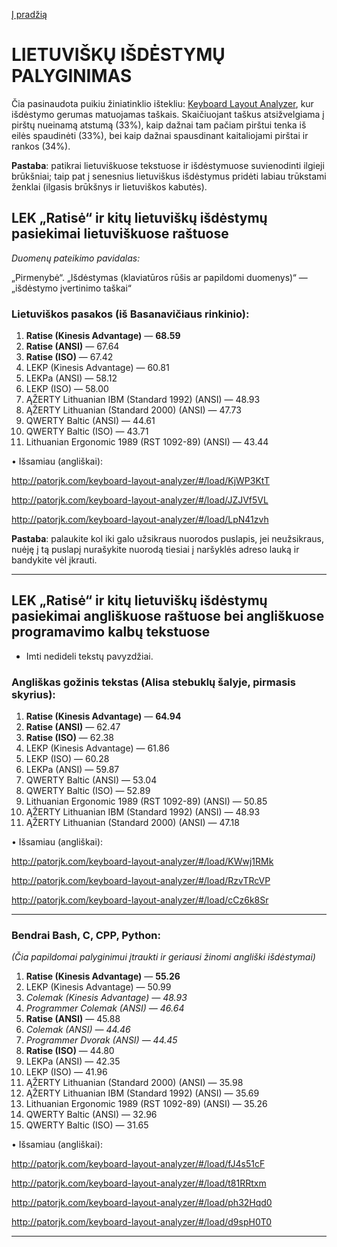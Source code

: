 [Į pradžią](../README.md)


# LIETUVIŠKŲ IŠDĖSTYMŲ PALYGINIMAS

Čia pasinaudota puikiu žiniatinklio ištekliu: [Keyboard Layout Analyzer](http://patorjk.com/keyboard-layout-analyzer/#/main), kur išdėstymo gerumas matuojamas taškais. Skaičiuojant taškus atsižvelgiama į pirštų nueinamą atstumą (33%), kaip dažnai tam pačiam pirštui tenka iš eilės spaudinėti (33%), bei kaip dažnai spausdinant kaitaliojami pirštai ir rankos (34%).

__Pastaba__: patikrai lietuviškuose tekstuose ir išdėstymuose suvienodinti ilgieji brūkšniai; taip pat į senesnius lietuviškus išdėstymus pridėti labiau trūkstami ženklai (ilgasis brūkšnys ir lietuviškos kabutės).


## LEK „Ratisė“ ir kitų lietuviškų išdėstymų pasiekimai lietuviškuose raštuose

 _Duomenų pateikimo pavidalas:_

„Pirmenybė“. „Išdėstymas (klaviatūros rūšis ar papildomi duomenys)“ — „išdėstymo įvertinimo taškai“

### Lietuviškos pasakos (iš Basanavičiaus rinkinio):

1. __Ratise (Kinesis Advantage)__ — __68.59__
2. __Ratise (ANSI)__ — 67.64
3. __Ratise (ISO)__ — 67.42
4. LEKP (Kinesis Advantage) — 60.81
5. LEKPa (ANSI) — 58.12
6. LEKP (ISO) — 58.00
7. ĄŽERTY Lithuanian IBM (Standard 1992) (ANSI) — 48.93
8. ĄŽERTY Lithuanian (Standard 2000) (ANSI) — 47.73
9. QWERTY Baltic (ANSI) — 44.61
10. QWERTY Baltic (ISO) — 43.71
11. Lithuanian Ergonomic 1989 (RST 1092-89) (ANSI) — 43.44


• Išsamiau (angliškai):

http://patorjk.com/keyboard-layout-analyzer/#/load/KjWP3KtT

http://patorjk.com/keyboard-layout-analyzer/#/load/JZJVf5VL

http://patorjk.com/keyboard-layout-analyzer/#/load/LpN41zvh

__Pastaba__: palaukite kol iki galo užsikraus nuorodos puslapis, jei neužsikraus, nuėję į tą puslapį nurašykite nuorodą tiesiai į naršyklės adreso lauką ir bandykite vėl įkrauti.

------------------------------

## LEK „Ratisė“ ir kitų lietuviškų išdėstymų pasiekimai angliškuose raštuose bei angliškuose programavimo kalbų tekstuose

+ Imti nedideli tekstų pavyzdžiai.

### Angliškas gožinis tekstas (Alisa stebuklų šalyje, pirmasis skyrius):

1. __Ratise (Kinesis Advantage)__ — __64.94__
2. __Ratise (ANSI)__ — 62.47
3. __Ratise (ISO)__ — 62.38
4. LEKP (Kinesis Advantage) — 61.86
5. LEKP (ISO) — 60.28
6. LEKPa (ANSI) — 59.87
7. QWERTY Baltic (ANSI) — 53.04
8. QWERTY Baltic (ISO) — 52.89
9. Lithuanian Ergonomic 1989 (RST 1092-89) (ANSI) — 50.85
10. ĄŽERTY Lithuanian IBM (Standard 1992) (ANSI) — 48.93
11. ĄŽERTY Lithuanian (Standard 2000) (ANSI) — 47.18


• Išsamiau (angliškai):

http://patorjk.com/keyboard-layout-analyzer/#/load/KWwj1RMk

http://patorjk.com/keyboard-layout-analyzer/#/load/RzvTRcVP

http://patorjk.com/keyboard-layout-analyzer/#/load/cCz6k8Sr

------------------------------
### Bendrai Bash, C, CPP, Python:

_(Čia papildomai palyginimui įtraukti ir geriausi žinomi angliški išdėstymai)_

1. __Ratise (Kinesis Advantage)__ — __55.26__
2. LEKP (Kinesis Advantage) — 50.99
3. _Colemak (Kinesis Advantage) — 48.93_
4. _Programmer Colemak (ANSI) — 46.64_
5. __Ratise (ANSI)__ — 45.88
6. _Colemak (ANSI) — 44.46_
7. _Programmer Dvorak (ANSI) — 44.45_
8. __Ratise (ISO)__ — 44.80
9. LEKPa (ANSI) — 42.35
10. LEKP (ISO) — 41.96
11. ĄŽERTY Lithuanian (Standard 2000) (ANSI) — 35.98
12. ĄŽERTY Lithuanian IBM (Standard 1992) (ANSI) — 35.69
13. Lithuanian Ergonomic 1989 (RST 1092-89) (ANSI) — 35.26
14. QWERTY Baltic (ANSI) — 32.96
15. QWERTY Baltic (ISO) — 31.65


• Išsamiau (angliškai):

http://patorjk.com/keyboard-layout-analyzer/#/load/fJ4s51cF

http://patorjk.com/keyboard-layout-analyzer/#/load/t81RRtxm

http://patorjk.com/keyboard-layout-analyzer/#/load/ph32Hqd0

http://patorjk.com/keyboard-layout-analyzer/#/load/d9spH0T0

------------------------------

